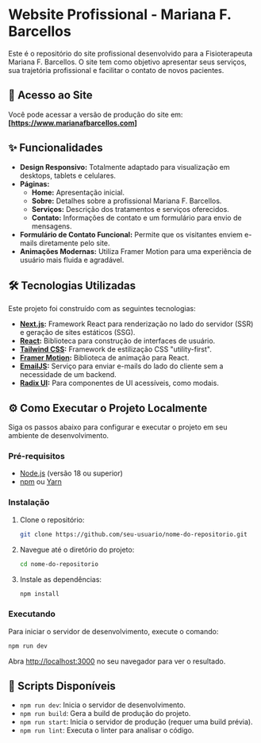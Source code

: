 # Website Profissional - Mariana F. Barcellos

Este é o repositório do site profissional desenvolvido para a Fisioterapeuta Mariana F. Barcellos. O site tem como objetivo apresentar seus serviços, sua trajetória profissional e facilitar o contato de novos pacientes.

## 🚀 Acesso ao Site

Você pode acessar a versão de produção do site em: **[https://www.marianafbarcellos.com]**

## ✨ Funcionalidades

*   **Design Responsivo:** Totalmente adaptado para visualização em desktops, tablets e celulares.
*   **Páginas:**
    *   **Home:** Apresentação inicial.
    *   **Sobre:** Detalhes sobre a profissional Mariana F. Barcellos.
    *   **Serviços:** Descrição dos tratamentos e serviços oferecidos.
    *   **Contato:** Informações de contato e um formulário para envio de mensagens.
*   **Formulário de Contato Funcional:** Permite que os visitantes enviem e-mails diretamente pelo site.
*   **Animações Modernas:** Utiliza Framer Motion para uma experiência de usuário mais fluida e agradável.

## 🛠️ Tecnologias Utilizadas

Este projeto foi construído com as seguintes tecnologias:

*   **[Next.js](https://nextjs.org/):** Framework React para renderização no lado do servidor (SSR) e geração de sites estáticos (SSG).
*   **[React](https://react.dev/):** Biblioteca para construção de interfaces de usuário.
*   **[Tailwind CSS](https://tailwindcss.com/):** Framework de estilização CSS "utility-first".
*   **[Framer Motion](https://www.framer.com/motion/):** Biblioteca de animação para React.
*   **[EmailJS](https://www.emailjs.com/):** Serviço para enviar e-mails do lado do cliente sem a necessidade de um backend.
*   **[Radix UI](https://www.radix-ui.com/):** Para componentes de UI acessíveis, como modais.

## ⚙️ Como Executar o Projeto Localmente

Siga os passos abaixo para configurar e executar o projeto em seu ambiente de desenvolvimento.

### Pré-requisitos

*   [Node.js](https://nodejs.org/en) (versão 18 ou superior)
*   [npm](https://www.npmjs.com/) ou [Yarn](https://yarnpkg.com/)

### Instalação

1.  Clone o repositório:
    ```bash
    git clone https://github.com/seu-usuario/nome-do-repositorio.git
    ```
2.  Navegue até o diretório do projeto:
    ```bash
    cd nome-do-repositorio
    ```
3.  Instale as dependências:
    ```bash
    npm install
    ```

### Executando

Para iniciar o servidor de desenvolvimento, execute o comando:

```bash
npm run dev
```

Abra [http://localhost:3000](http://localhost:3000) no seu navegador para ver o resultado.

## 📜 Scripts Disponíveis

*   `npm run dev`: Inicia o servidor de desenvolvimento.
*   `npm run build`: Gera a build de produção do projeto.
*   `npm run start`: Inicia o servidor de produção (requer uma build prévia).
*   `npm run lint`: Executa o linter para analisar o código.